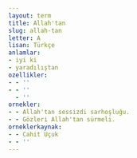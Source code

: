 ```yaml
---
layout: term
title: Allah'tan
slug: allah-tan
letter: A
lisan: Türkçe
anlamlar:
- iyi ki
- yaradılıştan
ozellikler:
- - ''
- - ''
  - ''
ornekler:
- - Allah'tan sessizdi sarhoşluğu.
- - Gözleri Allah'tan sürmeli.
orneklerkaynak:
- - Cahit Uçuk
- - ''
---
```

